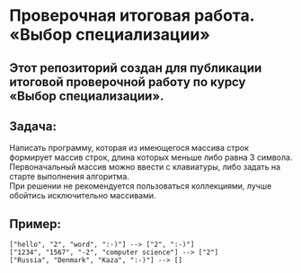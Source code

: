 # Проверочная итоговая работа. «Выбор специализации»

## Этот репозиторий создан для публикации итоговой проверочной работу по курсу «Выбор специализации».

## Задача:

Написать программу, которая из имеющегося массива строк формирует массив строк, длина которых меньше либо равна 3 символа.\
 Первоначальный массив можно ввести с клавиатуры, либо задать на старте выполнения алгоритма.\
 При решении не рекомендуется пользоваться коллекциями, лучше обойтись исключительно массивами.

## Пример:

``["hello", "2", "word", ":-)"] --> ["2", ":-)"]``\
``["1234", "1567", "-2", "computer science"] --> ["2"]``\
``["Russia", "Denmark", "Kaza", ":-)"] --> []``